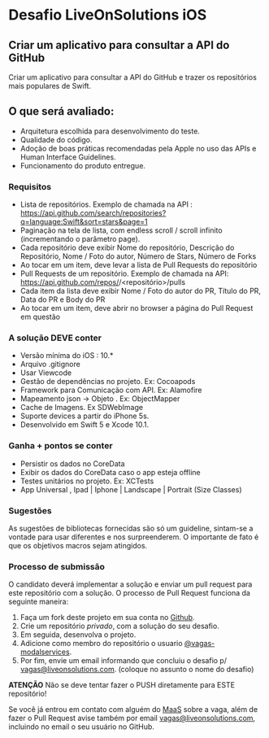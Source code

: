 # Desafio LiveOnSolutions iOS

## Criar um aplicativo para consultar a API do GitHub ##
Criar um aplicativo para consultar a API do GitHub e trazer os repositórios mais populares de Swift.

## O que será avaliado:
- Arquitetura escolhida para desenvolvimento do teste.
- Qualidade do código.
- Adoção de boas práticas recomendadas pela Apple no uso das APIs e Human Interface Guidelines.
- Funcionamento do produto entregue.

### Requisitos
- Lista de repositórios. Exemplo de chamada na API : https://api.github.com/search/repositories?q=language:Swift&sort=stars&page=1    
- Paginação na tela de lista, com endless scroll / scroll infinito (incrementando o parâmetro page).    
- Cada repositório deve exibir Nome do repositório, Descrição do Repositório, Nome / Foto do autor, Número de Stars, Número de Forks
- Ao tocar em um item, deve levar a lista de Pull Requests do repositório
- Pull Requests de um repositório. Exemplo de chamada na API: https://api.github.com/repos/<criador>/<repositório>/pulls
- Cada item da lista deve exibir Nome / Foto do autor do PR, Título do PR, Data do PR e Body do PR
- Ao tocar em um item, deve abrir no browser a página do Pull Request em questão

### A solução DEVE conter
-    Versão mínima do iOS : 10.*
-    Arquivo .gitignore
-    Usar Viewcode
-    Gestão de dependências no projeto. Ex: Cocoapods
-    Framework para Comunicação com API. Ex: Alamofire
-    Mapeamento json -> Objeto . Ex: ObjectMapper
-    Cache de Imagens. Ex SDWebImage
-    Suporte devices a partir do iPhone 5s.
-    Desenvolvido em Swift 5 e Xcode 10.1.

### **Ganha + pontos se conter** ###
-    Persistir os dados no CoreData
-    Exibir os dados do CoreData caso o app esteja offline
-    Testes unitários no projeto. Ex: XCTests
-    App Universal , Ipad | Iphone | Landscape | Portrait (Size Classes)

### Sugestões ###
As sugestões de bibliotecas fornecidas são só um guideline, sintam-se a vontade para usar diferentes e nos surpreenderem. 
O importante de fato é que os objetivos macros sejam atingidos.

### Processo de submissão ###
O candidato deverá implementar a solução e enviar um pull request para este repositório com a solução.
O processo de Pull Request funciona da seguinte maneira:
  

1. Faça um fork deste projeto em sua conta no [Github](https://github.com/join).
2. Crie um repositório *privado*, com a solução do seu desafio. 
3. Em seguida, desenvolva o projeto. 
4.  Adicione como membro do repositório o usuario [@vagas-modalservices](https://github.com/vagas-modalservices).
5. Por fim, envie um email informando que concluiu o desafio p/ vagas@liveonsolutions.com. (coloque no assunto o nome do desafio)

**ATENÇÃO**
Não se deve tentar fazer o PUSH diretamente para ESTE repositório!

 
Se você já entrou em contato com alguém do [MaaS](https://github.com/ModalServices) sobre a vaga, além de fazer o Pull Request avise também por email vagas@liveonsolutions.com, incluindo no email o seu usuário no GitHub.
